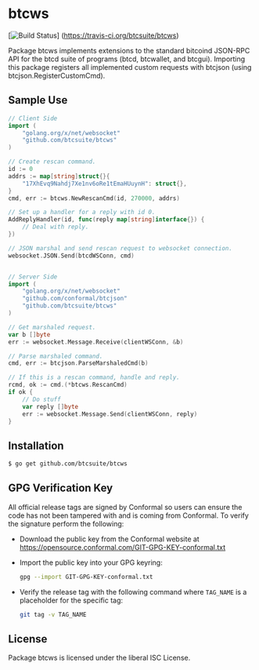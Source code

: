 btcws
=====

[![Build Status](https://travis-ci.org/btcsuite/btcws.png?branch=master)]
(https://travis-ci.org/btcsuite/btcws)

Package btcws implements extensions to the standard bitcoind JSON-RPC
API for the btcd suite of programs (btcd, btcwallet, and btcgui).
Importing this package registers all implemented custom requests with
btcjson (using btcjson.RegisterCustomCmd).

## Sample Use
```Go
// Client Side
import (
	"golang.org/x/net/websocket"
	"github.com/btcsuite/btcws"
)

// Create rescan command.
id := 0
addrs := map[string]struct{}{
	"17XhEvq9Nahdj7Xe1nv6oRe1tEmaHUuynH": struct{},
}
cmd, err := btcws.NewRescanCmd(id, 270000, addrs)

// Set up a handler for a reply with id 0.
AddReplyHandler(id, func(reply map[string]interface{}) {
	// Deal with reply.
})

// JSON marshal and send rescan request to websocket connection.
websocket.JSON.Send(btcdWSConn, cmd)


// Server Side
import (
	"golang.org/x/net/websocket"
	"github.com/conformal/btcjson"
	"github.com/btcsuite/btcws"
)

// Get marshaled request.
var b []byte
err := websocket.Message.Receive(clientWSConn, &b)

// Parse marshaled command.
cmd, err := btcjson.ParseMarshaledCmd(b)

// If this is a rescan command, handle and reply.
rcmd, ok := cmd.(*btcws.RescanCmd)
if ok {
	// Do stuff
	var reply []byte
	err := websocket.Message.Send(clientWSConn, reply)
}

```

## Installation

```bash
$ go get github.com/btcsuite/btcws
```

## GPG Verification Key

All official release tags are signed by Conformal so users can ensure the code
has not been tampered with and is coming from Conformal.  To verify the
signature perform the following:

- Download the public key from the Conformal website at
  https://opensource.conformal.com/GIT-GPG-KEY-conformal.txt

- Import the public key into your GPG keyring:
  ```bash
  gpg --import GIT-GPG-KEY-conformal.txt
  ```

- Verify the release tag with the following command where `TAG_NAME` is a
  placeholder for the specific tag:
  ```bash
  git tag -v TAG_NAME
  ```

## License

Package btcws is licensed under the liberal ISC License.
